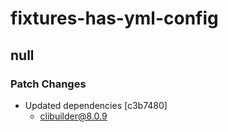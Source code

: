 # fixtures-has-yml-config

## null

### Patch Changes

- Updated dependencies [c3b7480]
  - clibuilder@8.0.9
